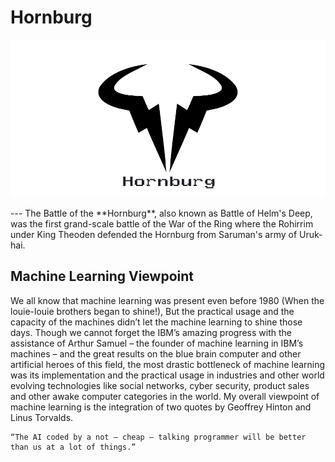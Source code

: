 # Hornburg
<p align="center">
    <img src="https://raw.githubusercontent.com/aligholamee/Hornburg/master/logo-hornburg.png">
</p>
---
The Battle of the **Hornburg**, also known as Battle of Helm's Deep, was the first grand-scale battle of the War of the Ring where the Rohirrim under King Theoden defended the Hornburg from Saruman's army of Uruk-hai.

## Machine Learning Viewpoint
We all know that machine learning was present even before 1980 (When the louie-louie brothers began to shine!), But the practical usage and the capacity of the machines didn’t let the machine learning to shine those days. Though we cannot forget the IBM’s amazing progress with the assistance of Arthur Samuel – the founder of machine learning in IBM’s machines – and the great results on the blue brain computer and other artificial heroes of this field, the most drastic bottleneck of machine learning was its implementation and the practical usage in industries and other world evolving technologies like social networks, cyber security, product sales and other awake computer categories in the world. My overall viewpoint of machine learning is the integration of two quotes by Geoffrey Hinton and Linus Torvalds.

```
“The AI coded by a not – cheap – talking programmer will be better than us at a lot of things.”
```
